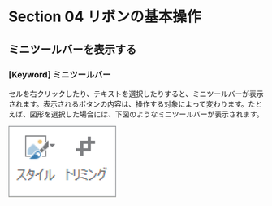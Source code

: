 # Section 04 リボンの基本操作

## ミニツールバーを表示する

### [Keyword] ミニツールバー
セルを右クリックしたり、テキストを選択したりすると、ミニツールバーが表示されます。表示されるボタンの内容は、操作する対象によって変わります。たとえば、図形を選択した場合には、下図のようなミニツールバーが表示されます。

![keyword](002.png)
